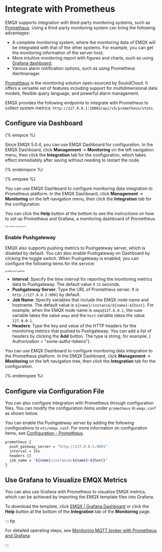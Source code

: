 # Integrate with Prometheus

EMQX supports integration with third-party monitoring systems, such as [Prometheus](../observability/prometheus.md). Using a third-party monitoring system can bring the following advantages:

- A complete monitoring system, where the monitoring data of EMQX will be integrated with that of the other systems. For example, you can get the monitoring information of the server host;
- More intuitive monitoring report with figures and charts, such as using [Grafana dashboard](#use-grafana-to-visualize-EMQX-metrics);
- Various alarm notification options, such as using Prometheus Alertmanager.

[Prometheus](https://prometheus.io/) is the monitoring solution open-sourced by SoundCloud. It offers a versatile set of features including support for multidimensional data models, flexible query language, and powerful alarm management.

EMQX provides the following endpoints to integrate with Prometheus to collect system metrics: `http://127.0.0.1:18083/api/v5/prometheus/stats`. 

## Configure via Dashboard

{% emqxce %}

Since EMQX 5.0.4, you can use EMQX Dashboard for configuration. In the EMQX Dashboard, click **Management** -> **Monitoring** on the left navigation menu, then click the **Integration** tab for the configuration, which takes effect immediately after saving without needing to restart the node.

{% endemqxce %}

{% emqxee %}

You can use EMQX Dashboard to configure monitoring data integration to Prometheus platform. In the EMQX Dashboard, click **Management** -> **Monitoring** on the left navigation menu, then click the **Integration** tab for the configuration.

You can click the **Help** button at the bottom to see the instructions on how to set up Prometheus and Grafana, a monitoring dashboard of Prometheus.

<img src="./assets/prometheus-setup-help-ee.png" alt="prometheus-setup-help-ee" style="zoom:35%;" />

### Enable Pushgateway

EMQX also supports pushing metrics to Pushgateway server, which is disabled by default. You can also enable Pushgateway on Dashboard by clicking the toggle switch. When Pushgateway is enabled, you can configure the following items for the service:

<img src="./assets/enable-push-gateway.png" alt="enable-push-gateway" style="zoom:40%;" />

- **Interval**: Specify the time interval for reporting the monitoring metrics data to Pushgateway. The default value it `15` seconds.
- **Pushgateway Server**: Type the URL of Prometheus server. It is `http://127.0.0.1:9091` by default.
- **Job Name**: Specify variables that include the EMQX node name and hostname. The default value is `${name}/instance/${name}~${host}`. For example, when the EMQX node name is `emqx@127.0.0.1`, the `name` variable takes the value `emqx` and the `host` variable takes the value `127.0.0.1`.
- **Headers**: Type the key and value of the HTTP headers for the monitoring metrics that pushed to Pushgateway. You can add a list of headers by clicking the **Add** button. The type is string, for example, { Authorization = "some-authz-tokens"}.

You can use EMQX Dashboard to configure monitoring data integration to the Prometheus platform. In the EMQX Dashboard, click **Management** -> **Monitoring** on the left navigation tree, then click the **Integration** tab for the configuration.

{% endemqxee %}

## Configure via Configuration File

You can also configure integration with Prometheus through configuration files. You can modify the configuration items under `prometheus` in `emqx.conf` as shown below.  

You can enable the Pushgateway server by adding the following configurations to `etc/emqx.conf`. For more information on configuration items, see [Configuration - Prometheus](../configuration/prometheus.md).

```bash
prometheus {
  push_gateway_server = "http://127.0.0.1:9091"
  interval = 15s
  headers {}
  job_name = "${name}/instance/${name}~${host}"
}
```

## Use Grafana to Visualize EMQX Metrics

You can also use Grafana with Prometheus to visualize EMQX metrics, which can be achieved by importing the EMQX template files into Grafana. 

To download the template, click [EMQX | Grafana Dashboard](https://grafana.com/grafana/dashboards/17446-emqx/) or click the **Help** button at the bottom of the **Integration** tab of the **Monitoring** page.

::: tip

For detailed operating steps, see [Monitoring MQTT broker with Prometheus and Grafana](https://www.emqx.com/en/blog/emqx-prometheus-grafana)

:::
